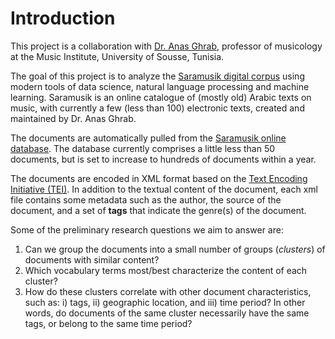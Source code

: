 # Introduction

This project is a collaboration with [Dr. Anas Ghrab](http://anas.ghrab.tn/en/), professor of musicology at the Music Institute, University of Sousse, Tunisia.

The goal of this project is to analyze the [Saramusik digital corpus](http://saramusik.org/) using modern tools of data science, natural language processing and machine learning. Saramusik is an online catalogue of (mostly old) Arabic texts on music, with currently a few (less than 100) electronic texts, created and maintained by Dr. Anas Ghrab.

The documents are automatically pulled from the [Saramusik online database](http://saramusik.org/). The database currently comprises a little less than 50 documents, but is set to increase to hundreds of documents within a year. 

The documents are encoded in XML format based on the [Text Encoding Initiative (TEI)](https://tei-c.org/). In addition to the textual content of the document, each xml file contains some metadata such as the author, the source of the document, and a set of **tags** that indicate the genre(s) of the document.

Some of the preliminary research questions we aim to answer are:

1. Can we group the documents into a small number of groups (*clusters*) of documents with similar content?
2. Which vocabulary terms most/best characterize the content of each cluster?
3. How do these clusters correlate with other document characteristics, such as: i) tags, ii) geographic location, and iii) time period?  In other words, do documents of the same cluster necessarily have the same tags, or belong to the same time period?
